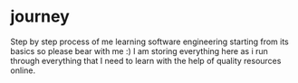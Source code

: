 # journey
Step by step process of me learning software engineering starting from its basics so please bear with me :) 
I am storing everything here as i run through everything that I need to learn with the help of quality resources online.   
